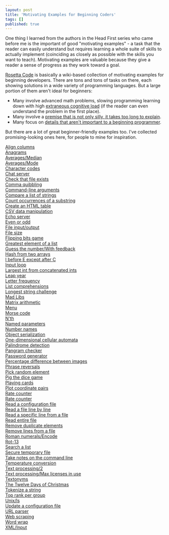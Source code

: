 ```yaml
---
layout: post
title: 'Motivating Examples for Beginning Coders'
tags: []
published: true
---
```


One thing I learned from the authors in the Head First series who came before me is the important of good "motivating examples" - a task that the reader can easily understand but requires learning a whole suite of skills to actually implement (coinciding as closely as possible with the skills you want to teach). Motivating examples are valuable because they give a reader a sense of progress as they work toward a goal.

[Rosetta Code](http://rosettacode.org/wiki/Category:Programming_Tasks) is basically a wiki-based collection of motivating examples for beginning developers. There are tons and tons of tasks on there, each showing solutions in a wide variety of programming languages. But a large portion of them aren't ideal for beginners:

* Many involve advanced math problems, slowing programming learning down with high [extraneous cognitive load](https://en.wikipedia.org/wiki/Cognitive_load#Extraneous) (if the reader can even understand the problem in the first place).
* Many involve a [premise that is not only silly, it takes too long to explain](http://rosettacode.org/wiki/Sailors,_coconuts_and_a_monkey_problem).
* Many focus on [details that aren't important to a beginning programmer](http://rosettacode.org/wiki/Category:Sorting_Algorithms).

But there are a lot of great beginner-friendly examples too. I've collected promising-looking ones here, for people to mine for inspiration.

<DL><p>
        <DT><A HREF="http://rosettacode.org/wiki/Align_columns">Align columns</A>
        <DT><A HREF="http://rosettacode.org/wiki/Anagrams">Anagrams</A>
        <DT><A HREF="http://rosettacode.org/wiki/Averages/Median">Averages/Median</A>
        <DT><A HREF="http://rosettacode.org/wiki/Averages/Mode">Averages/Mode</A>
        <DT><A HREF="http://rosettacode.org/wiki/Character_codes">Character codes</A>
        <DT><A HREF="http://rosettacode.org/wiki/Chat_server">Chat server</A>
        <DT><A HREF="http://rosettacode.org/wiki/Check_that_file_exists">Check that file exists</A>
        <DT><A HREF="http://rosettacode.org/wiki/Comma_quibbling">Comma quibbling</A>
        <DT><A HREF="http://rosettacode.org/wiki/Command-line_arguments">Command-line arguments</A>
        <DT><A HREF="http://rosettacode.org/wiki/Compare_a_list_of_strings">Compare a list of strings</A>
        <DT><A HREF="http://rosettacode.org/wiki/Count_occurrences_of_a_substring">Count occurrences of a substring</A>
        <DT><A HREF="http://rosettacode.org/wiki/Create_an_HTML_table">Create an HTML table</A>
        <DT><A HREF="http://rosettacode.org/wiki/CSV_data_manipulation">CSV data manipulation</A>
        <DT><A HREF="http://rosettacode.org/wiki/Echo_server">Echo server</A>
        <DT><A HREF="http://rosettacode.org/wiki/Even_or_odd">Even or odd</A>
        <DT><A HREF="http://rosettacode.org/wiki/File_input/output">File input/output</A>
        <DT><A HREF="http://rosettacode.org/wiki/File_size">File size</A>
        <DT><A HREF="http://rosettacode.org/wiki/Flipping_bits_game">Flipping bits game</A>
        <DT><A HREF="http://rosettacode.org/wiki/Greatest_element_of_a_list">Greatest element of a list</A>
        <DT><A HREF="http://rosettacode.org/wiki/Guess_the_number/With_feedback">Guess the number/With feedback</A>
        <DT><A HREF="http://rosettacode.org/wiki/Hash_from_two_arrays">Hash from two arrays</A>
        <DT><A HREF="http://rosettacode.org/wiki/I_before_E_except_after_C">I before E except after C</A>
        <DT><A HREF="http://rosettacode.org/wiki/Input_loop">Input loop</A>
        <DT><A HREF="http://rosettacode.org/wiki/Largest_int_from_concatenated_ints">Largest int from concatenated ints</A>
        <DT><A HREF="http://rosettacode.org/wiki/Leap_year">Leap year</A>
        <DT><A HREF="http://rosettacode.org/wiki/Letter_frequency">Letter frequency</A>
        <DT><A HREF="http://rosettacode.org/wiki/List_comprehensions">List comprehensions</A>
        <DT><A HREF="http://rosettacode.org/wiki/Longest_string_challenge">Longest string challenge</A>
        <DT><A HREF="http://rosettacode.org/wiki/Mad_Libs">Mad Libs</A>
        <DT><A HREF="http://rosettacode.org/wiki/Matrix_arithmetic">Matrix arithmetic</A>
        <DT><A HREF="http://rosettacode.org/wiki/Menu">Menu</A>
        <DT><A HREF="http://rosettacode.org/wiki/Morse_code">Morse code</A>
        <DT><A HREF="http://rosettacode.org/wiki/N%27th">N&#39;th</A>
        <DT><A HREF="http://rosettacode.org/wiki/Named_parameters">Named parameters</A>
        <DT><A HREF="http://rosettacode.org/wiki/Number_names">Number names</A>
        <DT><A HREF="http://rosettacode.org/wiki/Object_serialization">Object serialization</A>
        <DT><A HREF="http://rosettacode.org/wiki/One-dimensional_cellular_automata">One-dimensional cellular automata</A>
        <DT><A HREF="http://rosettacode.org/wiki/Palindrome_detection">Palindrome detection</A>
        <DT><A HREF="http://rosettacode.org/wiki/Pangram_checker">Pangram checker</A>
        <DT><A HREF="http://rosettacode.org/wiki/Password_generator">Password generator</A>
        <DT><A HREF="http://rosettacode.org/wiki/Percentage_difference_between_images">Percentage difference between images</A>
        <DT><A HREF="http://rosettacode.org/wiki/Phrase_reversals">Phrase reversals</A>
        <DT><A HREF="http://rosettacode.org/wiki/Pick_random_element">Pick random element</A>
        <DT><A HREF="http://rosettacode.org/wiki/Pig_the_dice_game">Pig the dice game</A>
        <DT><A HREF="http://rosettacode.org/wiki/Playing_cards">Playing cards</A>
        <DT><A HREF="http://rosettacode.org/wiki/Plot_coordinate_pairs">Plot coordinate pairs</A>
        <DT><A HREF="http://rosettacode.org/wiki/Rate_counter">Rate counter</A>
        <DT><A HREF="http://rosettacode.org/wiki/Rate_counter">Rate counter</A>
        <DT><A HREF="http://rosettacode.org/wiki/Read_a_configuration_file">Read a configuration file</A>
        <DT><A HREF="http://rosettacode.org/wiki/Read_a_file_line_by_line">Read a file line by line</A>
        <DT><A HREF="http://rosettacode.org/wiki/Read_a_specific_line_from_a_file">Read a specific line from a file</A>
        <DT><A HREF="http://rosettacode.org/wiki/Read_entire_file">Read entire file</A>
        <DT><A HREF="http://rosettacode.org/wiki/Remove_duplicate_elements">Remove duplicate elements</A>
        <DT><A HREF="http://rosettacode.org/wiki/Remove_lines_from_a_file">Remove lines from a file</A>
        <DT><A HREF="http://rosettacode.org/wiki/Roman_numerals/Encode">Roman numerals/Encode</A>
        <DT><A HREF="http://rosettacode.org/wiki/Rot-13">Rot-13</A>
        <DT><A HREF="http://rosettacode.org/wiki/Search_a_list">Search a list</A>
        <DT><A HREF="http://rosettacode.org/wiki/Secure_temporary_file">Secure temporary file</A>
        <DT><A HREF="http://rosettacode.org/wiki/Take_notes_on_the_command_line">Take notes on the command line</A>
        <DT><A HREF="http://rosettacode.org/wiki/Temperature_conversion">Temperature conversion</A>
        <DT><A HREF="http://rosettacode.org/wiki/Text_processing/2">Text processing/2</A>
        <DT><A HREF="http://rosettacode.org/wiki/Text_processing/Max_licenses_in_use">Text processing/Max licenses in use</A>
        <DT><A HREF="http://rosettacode.org/wiki/Textonyms">Textonyms</A>
        <DT><A HREF="http://rosettacode.org/wiki/The_Twelve_Days_of_Christmas">The Twelve Days of Christmas</A>
        <DT><A HREF="http://rosettacode.org/wiki/Tokenize_a_string">Tokenize a string</A>
        <DT><A HREF="http://rosettacode.org/wiki/Top_rank_per_group">Top rank per group</A>
        <DT><A HREF="http://rosettacode.org/wiki/Unix/ls">Unix/ls</A>
        <DT><A HREF="http://rosettacode.org/wiki/Update_a_configuration_file">Update a configuration file</A>
        <DT><A HREF="http://rosettacode.org/wiki/URL_parser">URL parser</A>
        <DT><A HREF="http://rosettacode.org/wiki/Web_scraping">Web scraping</A>
        <DT><A HREF="http://rosettacode.org/wiki/Word_wrap">Word wrap</A>
        <DT><A HREF="http://rosettacode.org/wiki/XML/Input">XML/Input</A>
    </DL><p>
